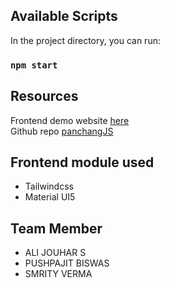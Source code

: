 ## Available Scripts

In the project directory, you can run:

### `npm start`

## Resources
Frontend demo website [here](http://alochanaasamhita3.blogspot.com/p/panchang-calculator.html)\
Github repo [panchangJS](https://github.com/schenna/panchangJS)

## Frontend module used
* Tailwindcss
* Material UI5
## Team Member
* ALI JOUHAR S
* PUSHPAJIT BISWAS
* SMRITY VERMA
